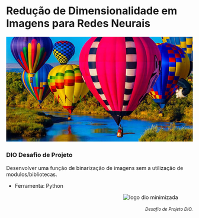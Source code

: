 <h1> Redução de Dimensionalidade em Imagens para Redes Neurais</h1>

<div align="center">
    <img src="https://github.com/83Rafa/DIO-reducao-dimensionalidade/blob/main/baloes.jpg" width="700">
</div>

<h3>DIO Desafio de Projeto</h3>
Desenvolver uma função de binarização de imagens sem a utilização de modulos/bibliotecas.

- Ferramenta: Python


<footer>
  <div class="logotipo" align="right">
    <figure>
      <img src="https://hermes.digitalinnovation.one/assets/diome/logo-minimized.png" alt="logo dio minimizada" class="sc-TRNrF kCkrow" width="80">
    </figure>
  </div>
  <div class="small-subtitle" align="right">
    <p><small><i>Desafio de Projeto DIO.</i></small></p>
  </div>
</footer>
